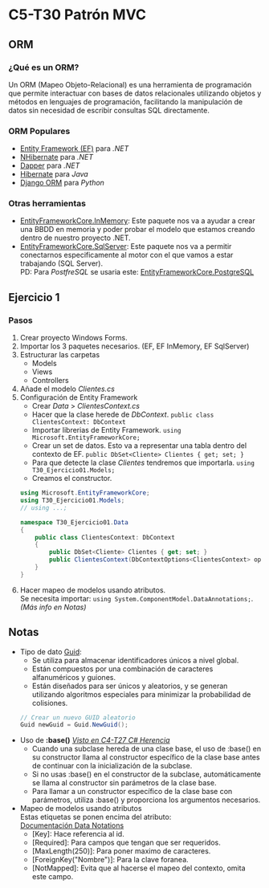 # C5-T30 Patrón MVC
## ORM
### ¿Qué es un ORM?
Un ORM (Mapeo Objeto-Relacional) es una herramienta de programación que permite interactuar con bases de datos relacionales utilizando objetos y métodos en lenguajes de programación, facilitando la manipulación de datos sin necesidad de escribir consultas SQL directamente.

### ORM Populares
- [Entity Framework (EF)](https://www.nuget.org/packages/Microsoft.EntityFrameworkCore/7.0.10) para *.NET*
- [NHibernate](https://nhibernate.info/) para *.NET*
- [Dapper](https://www.learndapper.com/) para *.NET*
- [Hibernate](https://hibernate.org/) para *Java*
- [Django ORM](https://docs.djangoproject.com/en/4.2/topics/db/queries/) para *Python*

### Otras herramientas
- [EntityFrameworkCore.InMemory](https://www.nuget.org/packages/Microsoft.EntityFrameworkCore.InMemory/7.0.10): Este paquete nos va a ayudar a crear una BBDD en memoria y poder probar el modelo que estamos creando dentro de nuestro proyecto .NET.
- [EntityFrameworkCore.SqlServer](https://www.nuget.org/packages/Microsoft.EntityFrameworkCore.SqlServer/7.0.10): Este paquete nos va a permitir conectarnos especificamente al motor con el que vamos a estar trabajando (SQL Server).<br>
PD: Para *PostfreSQL* se usaria este: [EntityFrameworkCore.PostgreSQL](https://www.nuget.org/packages/Npgsql.EntityFrameworkCore.PostgreSQL/)

## Ejercicio 1
### Pasos
1. Crear proyecto Windows Forms.
2. Importar los 3 paquetes necesarios. (EF, EF InMemory, EF SqlServer)
3. Estructurar las carpetas
    - Models
    - Views
    - Controllers
4. Añade el modelo *Clientes.cs*
5. Configuración de Entity Framework
    - Crear *Data* > *ClientesContext.cs*
    - Hacer que la clase herede de *DbContext*. `public class ClientesContext: DbContext`
    - Importar librerias de Entity Framework. `using Microsoft.EntityFrameworkCore;`
    - Crear un set de datos. Esto va a representar una tabla dentro del contexto de EF. `public DbSet<Cliente> Clientes { get; set; }`
    - Para que detecte la clase *Clientes* tendremos que importarla. `using T30_Ejercicio01.Models;`
    - Creamos el constructor.
    ```csharp
    using Microsoft.EntityFrameworkCore;
    using T30_Ejercicio01.Models;
    // using ...;

    namespace T30_Ejercicio01.Data
    {
        public class ClientesContext: DbContext
        {
            public DbSet<Cliente> Clientes { get; set; }
            public ClientesContext(DbContextOptions<ClientesContext> options) :base(options) { }
        }
    }
    ```
6. Hacer mapeo de modelos usando atributos.<br>Se necesita importar: `using System.ComponentModel.DataAnnotations;`. *(Más info en Notas)*

## Notas
- Tipo de dato [Guid](https://learn.microsoft.com/es-es/dotnet/api/system.guid?view=net-7.0):
    - Se utiliza para almacenar identificadores únicos a nivel global.
    - Están compuestos por una combinación de caracteres alfanuméricos y guiones.
    - Están diseñados para ser únicos y aleatorios, y se generan utilizando algoritmos especiales para minimizar la probabilidad de colisiones.
    ```csharp
    // Crear un nuevo GUID aleatorio
    Guid newGuid = Guid.NewGuid();
    ```
- Uso de **:base()** *[Visto en C4-T27 C# Herencia](https://github.com/santiarroyave/sao-fe-gc-ejercicios-c4-T27-c-sharp-herencia-08-2023)*
    - Cuando una subclase hereda de una clase base, el uso de :base() en su constructor llama al constructor específico de la clase base antes de continuar con la inicialización de la subclase.
    - Si no usas :base() en el constructor de la subclase, automáticamente se llama al constructor sin parámetros de la clase base.
    - Para llamar a un constructor específico de la clase base con parámetros, utiliza :base() y proporciona los argumentos necesarios.
- Mapeo de modelos usando atributos<br>
Estas etiquetas se ponen encima del atributo:<br>
[Documentación Data Notations](https://learn.microsoft.com/en-us/ef/ef6/modeling/code-first/data-annotations)
    - [Key]: Hace referencia al id.
    - [Required]: Para campos que tengan que ser requeridos.
    - [MaxLength(250)]: Para poner maximo de caracteres.
    - [ForeignKey("Nombre")]: Para la clave foranea.
    - [NotMapped]: Evita que al hacerse el mapeo del contexto, omita este campo.